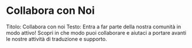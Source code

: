 # Collabora con Noi

Titolo: Collabora con noi
Testo: Entra a far parte della nostra comunità in modo attivo! Scopri in che modo puoi collaborare e aiutaci a portare avanti le nostre attività di traduzione e supporto.
